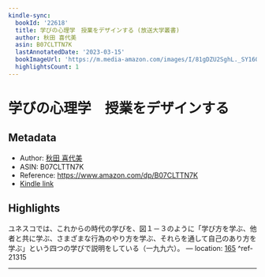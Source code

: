 ```yaml
---
kindle-sync:
  bookId: '22618'
  title: 学びの心理学　授業をデザインする (放送大学叢書)
  author: 秋田 喜代美
  asin: B07CLTTN7K
  lastAnnotatedDate: '2023-03-15'
  bookImageUrl: 'https://m.media-amazon.com/images/I/81gDZU2SghL._SY160.jpg'
  highlightsCount: 1
---
```

# 学びの心理学　授業をデザインする
## Metadata
* Author: [秋田 喜代美](https://www.amazon.comundefined)
* ASIN: B07CLTTN7K
* Reference: https://www.amazon.com/dp/B07CLTTN7K
* [Kindle link](kindle://book?action=open&asin=B07CLTTN7K)

## Highlights
ユネスコでは、これからの時代の学びを、図１－３のように「学び方を学ぶ、他者と共に学ぶ、さまざまな行為のやり方を学ぶ、それらを通して自己のあり方を学ぶ」という四つの学びで説明をしている（一九九六）。 — location: [165](kindle://book?action=open&asin=B07CLTTN7K&location=165) ^ref-21315

---
